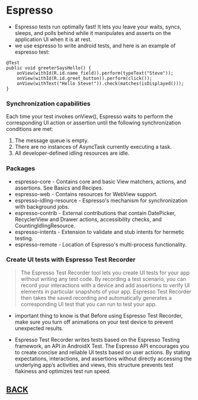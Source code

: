 # Espresso
+ Espresso tests run optimally fast! It lets you leave your waits, syncs, sleeps, and polls behind while it manipulates and asserts on the application UI when it is at rest.
+ we use espresso to write android tests, and here is an example of espresso test:

```
@Test
public void greeterSaysHello() {
    onView(withId(R.id.name_field)).perform(typeText("Steve"));
    onView(withId(R.id.greet_button)).perform(click());
    onView(withText("Hello Steve!")).check(matches(isDisplayed()));
}
```

### Synchronization capabilities

Each time your test invokes onView(), Espresso waits to perform the corresponding UI action or assertion until the following synchronization conditions are met:

1. The message queue is empty.
2. There are no instances of AsyncTask currently executing a task.
3. All developer-defined idling resources are idle.

### Packages

+ espresso-core - Contains core and basic View matchers, actions, and assertions. See Basics and Recipes.
+ espresso-web - Contains resources for WebView support.
+ espresso-idling-resource - Espresso's mechanism for synchronization with background jobs.
+ espresso-contrib - External contributions that contain DatePicker, RecyclerView and Drawer actions, accessibility checks, and CountingIdlingResource.
+ espresso-intents - Extension to validate and stub intents for hermetic testing.
+ espresso-remote - Location of Espresso's multi-process functionality.

### Create UI tests with Espresso Test Recorder

>The Espresso Test Recorder tool lets you create UI tests for your app without writing any test code. By recording a test scenario, you can record your interactions with a device and add assertions to verify UI elements in particular snapshots of your app. Espresso Test Recorder then takes the saved recording and automatically generates a corresponding UI test that you can run to test your app.

+ important thing to know is that Before using Espresso Test Recorder, make sure you turn off animations on your test device to prevent unexpected results.

+ Espresso Test Recorder writes tests based on the Espresso Testing framework, an API in AndroidX Test. The Espresso API encourages you to create concise and reliable UI tests based on user actions. By stating expectations, interactions, and assertions without directly accessing the underlying app’s activities and views, this structure prevents test flakiness and optimizes test run speed.




























## [BACK](../README.md)
